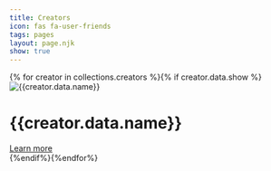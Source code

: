 ```yaml
---
title: Creators
icon: fas fa-user-friends
tags: pages
layout: page.njk
show: true
---
```


<div class="grid grid-cols-1 md:grid-cols-2 lg:grid-cols-3 gap-16 pt-[4rem] p-4">{% for creator in collections.creators %}{% if creator.data.show %}
    <div class="group backdrop-blur-sm bg-white/60 rounded-lg hover:shadow-lg hover:shadow-violet-500/50 flex flex-col items-center justify-between relative">
        <div class="relative rounded-full h-20 w-20 -mt-10 md:h-24 md:w-24 md:-mt-12 shadow-lg
        group-hover:translate-y-4 transition duration-[400ms] ease-in-out">
            <img src="{{creator.data.thumbnail}}" class="absolute rounded-full h-full w-full" alt="{{creator.data.name}}" />
            <div class="absolute rounded-full group-hover:opacity-0 group-hover:shadow-md opacity-40 h-full w-full bg-violet-900 transition duration-[400ms]"></div>
        </div>
        <h1 class="bg-clip-text text-transparent bg-gradient-to-t from-violet-900 to-violet-300 drop-shadow-0_1px_1px_rgba(0,0,0,0.75) text-xl md:text-2xl lg:text-3xl m-4 p-4 lg:p-6 xl:p-8 text-center">{{creator.data.name}}</h1>
        <a href="{{creator.url}}" class="w-full text-md md:text-lg bg-violet-900 text-white py-1 px-3 md:py-2 md:px-8 text-center rounded-b-lg border-t-2 border-violet-300 group-hover:bg-violet-600 transition duration-300 ease-in-out">Learn more</a>
    </div>    {%endif%}{%endfor%}
</div>
